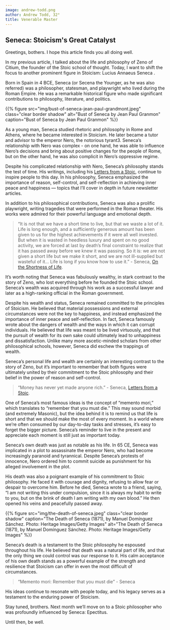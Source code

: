 ```yaml
---
image: andrew-todd.png
author: Andrew Todd, 32°
title: Venerable Master
---
```


## Seneca: Stoicism's Great Catalyst

Greetings, bothers. I hope this article finds you all doing well.

In my previous article, I talked about the life and philosophy of Zeno of Citium, the founder of the Stoic school of thought. Today, I want to shift the focus to another prominent figure in Stoicism: Lucius Annaeus Seneca .

Born in Spain in 4 BCE, Seneca (or Secena the Younger, as he was also referred) was a philosopher, statesman, and playwright who lived during the Roman Empire. He was a remarkable historical figure who made significant contributions to philosophy, literature, and politics.

{{% figure src="img/bust-of-seneca-jean-paul-grandmont.jpeg" class="clear border shadow" alt="Bust of Seneca by Jean Paul Granmon" caption="Bust of Seneca by Jean Paul Granmon" %}}

As a young man, Seneca studied rhetoric and philosophy in Rome and Athens, where he became interested in Stoicism. He later became a tutor and advisor to the emperor Nero, the notorious tyrant3. Seneca’s relationship with Nero was complex - on one hand, he was able to influence Nero’s decisions and bring about positive changes for the people of Rome, but on the other hand, he was also complicit in Nero’s oppressive regime.

Despite his complicated relationship with Nero, Seneca’s philosophy stands the test of time. His writings, including his [Letters from a Stoic](https://www.amazon.com/Letters-Penguin-Classics-Lucius-Annaeus/dp/0140442103/ref=sr_1_1?keywords=letters+from+a+stoic&sr=8-1), continue to inspire people to this day. In his philosophy, Seneca emphasized the importance of reason, self-control, and self-reflection in achieving inner peace and happiness — topics that I’ll cover in depth in future newsletter articles.

In addition to his philosophical contributions, Seneca was also a prolific playwright, writing tragedies that were performed in the Roman theater. His works were admired for their powerful language and emotional depth.

> “It is not that we have a short time to live, but that we waste a lot of it. Life is long enough, and a sufficiently generous amount has been given to us for the highest achievements if it were all well invested. But when it is wasted in heedless luxury and spent on no good activity, we are forced at last by death’s final constraint to realize that it has passed away before we knew it was passing. So it is: we are not given a short life but we make it short, and we are not ill-supplied but wasteful of it… Life is long if you know how to use it.” - Seneca, [On the Shortness of Life](https://www.amazon.com/Shortness-Life-Penguin-Great-Ideas/dp/0143036327/ref=sr_1_1?keywords=on+the+shortness+of+life+seneca&sr=8-1).  

It’s worth noting that Seneca was fabulously wealthy, in stark contrast to the story of Zeno, who lost everything before he founded the Stoic school. Seneca’s wealth was acquired through his work as a successful lawyer and later as a high-ranking official in the Roman government.

Despite his wealth and status, Seneca remained committed to the principles of Stoicism. He believed that material possessions and external circumstances were not the key to happiness, and instead emphasized the importance of inner peace and self-reflection.
In fact, Seneca famously wrote about the dangers of wealth and the ways in which it can corrupt individuals. He believed that life was meant to be lived virtuously, and that the pursuit of wealth for its own sake could ultimately lead to unhappiness and dissatisfaction. Unlike many more ascetic-minded scholars from other philosophical schools, however, Seneca did eschew the trappings of wealth.

Seneca’s personal life and wealth are certainly an interesting contrast to the story of Zeno, but it’s important to remember that both figures were ultimately united by their commitment to the Stoic philosophy and their belief in the power of reason and self-control.

> “Money has never yet made anyone rich.” - Seneca, [Letters from a Stoic](https://www.amazon.com/Letters-Penguin-Classics-Lucius-Annaeus/dp/0140442103/ref=sr_1_1?keywords=letters+from+a+stoic&sr=8-1).  

One of Seneca’s most famous ideas is the concept of “memento mori,” which translates to “remember that you must die.” This may sound morbid (and extremely Masonic), but the idea behind it is to remind us that life is short and that we should make the most of every moment. In a world where we’re often consumed by our day-to-day tasks and stresses, it’s easy to forget the bigger picture. Seneca’s reminder to live in the present and appreciate each moment is still just as important today.

Seneca’s own death was just as notable as his life. In 65 CE, Seneca was implicated in a plot to assassinate the emperor Nero, who had become increasingly paranoid and tyrannical. Despite Seneca’s protests of innocence, Nero ordered him to commit suicide as punishment for his alleged involvement in the plot.

His death was also a poignant example of his commitment to Stoic philosophy. He faced it with courage and dignity, refusing to allow fear or despair to overcome him. Before he died, Seneca wrote to a friend, saying, “I am not writing this under compulsion, since it is always my habit to write to you, but on the brink of death I am writing with my own blood.” He then opened his veins and peacefully passed away.

{{% figure src="img/the-death-of-seneca.jpeg" class="clear border shadow" caption="The Death of Seneca (1871), by Manuel Domínguez Sánchez. Photo: Heritage Images/Getty Images" alt="The Death of Seneca (1871), by Manuel Domínguez Sánchez. Photo: Heritage Images/Getty Images" %}}

Seneca’s death is a testament to the Stoic philosophy he espoused throughout his life. He believed that death was a natural part of life, and that the only thing we could control was our response to it. His calm acceptance of his own death stands as a powerful example of the strength and resilience that Stoicism can offer in even the most difficult of circumstances.

> “Memento mori: Remember that you must die” - Seneca  

His ideas continue to resonate with people today, and his legacy serves as a testament to the enduring power of Stoicism.

Stay tuned, brothers. Next month we’ll move on to a Stoic philosopher who was profoundly influenced by Seneca: Epectitus.

Until then, be well.